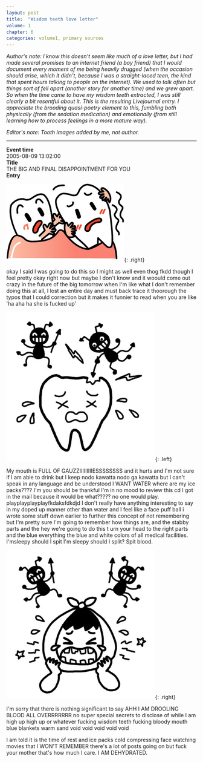 ```yaml
---
layout: post
title:  "Wisdom teeth love letter"
volume: 1
chapter: 6
categories: volume1, primary sources
---
```


*Author's note: I know this doesn't seem like much of a love letter, but I had made several promises to an internet friend (a boy friend) that I would document every moment of me being heavily drugged (when the occasion should arise, which it didn't, because I was a straight-laced teen, the kind that spent hours talking to people on the internet). We used to talk often but things sort of fell apart (another story for another time) and we grew apart. So when the time came to have my wisdom teeth extracted, I was still clearly a bit resentful about it. This is the resulting Livejournal entry. I appreciate the brooding quasi-poetry element to this, fumbling both physically (from the sedation medication) and emotionally (from still learning how to process feelings in a more mature way).*

*Editor's note: Tooth images added by me, not author.*

<hr/>


**Event time**  
2005-08-09 13:02:00  
**Title**  
THE BIG AND FINAL DISAPPOINTMENT FOR YOU  
**Entry**  

![tooth](/assets/img/helptooth.jpg){: .right}  


okay I said I was going to do this so I might as well even thog  fkdd though I feel pretty okay right now but maybe I don't know and it woould come out crazy in the future of the big tomorrow when I'm like what I don't remember doing this at all, I lost an entire day and must back trace it thoorough the typos that I could correction but it makes it funnier to read when you are like 'ha aha  ha she is fucked up'  

![tooth](/assets/img/owtooth.jpg){: .left}  

My mouth is FULL OF GAUZZIIIIIIIIIESSSSSSSS and it hurts and I'm not sure if I am able to drink but I keep nodo kawatta nodo ga kawatta but I can't speak in any language and be understood I WANT WATER where are my ice packs???? I'm you should be thankful I'm in no mood to review this cd I got in the mail because it would be what????? no one would play. playplayplayplayfkdaksfdkdjd I don't really have anything interesting to say in my doped up manner other than water and I feel like a face puff ball  i wrote some stuff down earlier to further this concept of not remembering but I'm pretty sure I'm going to remember how things are, and the stabby parts and the hey we're going to do this t urn your head to the right parts and the blue everything the blue and white colors of all medical facilities. I'msleepy should I spit I'm sleepy should I split? Spit blood.  

![tooth](/assets/img/sadtooth.jpg){: .right}

I'm sorry that there is nothing significant to say AHH I AM DROOLING BLOOD ALL OVERRRRRRR no super special secrets to disclose of while I am high up high up or whatever fucking wisdom teeth fucking bloody mouth blue blankets warm sand void void void void void  

I am told it is the time of rest and ice packs cold compressing face watching movies that I WON'T REMEMBER there's a lot of posts going on but fuck your mother that's how much I care. I AM DEHYDRATED.  
